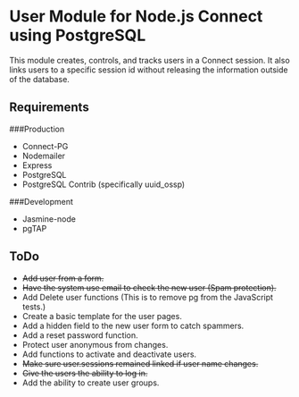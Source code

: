 # User Module for Node.js Connect using PostgreSQL

This module creates, controls, and tracks users in a Connect
session.  It also links users to a specific session id without
releasing the information outside of the database.  

## Requirements
###Production
* Connect-PG
* Nodemailer
* Express
* PostgreSQL
* PostgreSQL Contrib (specifically uuid_ossp)

###Development
* Jasmine-node
* pgTAP

## ToDo 
* <del>Add user from a form.</del>
* <del>Have the system use email to check the new user (Spam protection).</del>
* Add Delete user functions (This is to remove pg from the JavaScript tests.)
* Create a basic template for the user pages.
* Add a hidden field to the new user form to catch spammers.
* Add a reset password function.
* Protect user anonymous from changes.
* Add functions to activate and deactivate users.
* <del>Make sure user.sessions remained linked if user name changes.</del>
* <del>Give the users the ability to log in.</del>  
* Add the ability to create user groups.  